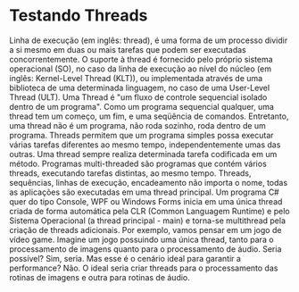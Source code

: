 # Testando Threads

Linha de execução (em inglês: thread), é uma forma de um processo dividir a si mesmo em duas ou mais tarefas que podem ser executadas concorrentemente. O suporte à thread é fornecido pelo próprio sistema operacional (SO), no caso da linha de execução ao nível do núcleo (em inglês: Kernel-Level Thread (KLT)), ou implementada através de uma biblioteca de uma determinada linguagem, no caso de uma User-Level Thread (ULT). 
Uma Thread é "um fluxo de controle sequencial isolado dentro de um programa". Como um programa sequencial qualquer, uma thread tem um começo, um fim, e uma seqüência de comandos. Entretanto, uma thread não é um programa, não roda sozinho, roda dentro de um programa. Threads permitem que um programa simples possa executar várias tarefas diferentes ao mesmo tempo, independentemente umas das outras. Uma thread sempre realiza determinada tarefa codificada em um método. Programas multi-threaded são programas que contém vários threads, executando tarefas distintas, ao mesmo tempo. 
Threads, sequências, linhas de execução, encadeamento não importa o nome, todas as aplicações são executadas em uma thread principal. Um programa C# quer do tipo Console, WPF ou Windows Forms inicia em uma única thread criada de forma automática pela CLR (Common Languagem Runtime) e pelo Sistema Operacional (a thread principal - main) e torna-se multithread pela criação de threads adicionais.
Por exemplo, vamos pensar em um jogo de vídeo game. Imagine um jogo possuindo uma única thread, tanto para o processamento de imagens quanto para o processamento de áudio. Seria possível? Sim, seria. Mas esse é o cenário ideal para garantir a performance? Não. O ideal seria criar threads para o processamento das rotinas de imagens e outra para rotinas de áudio.
